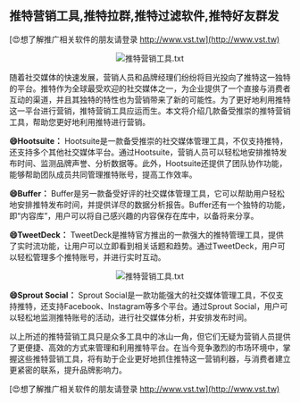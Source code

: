 ## **推特营销工具,推特拉群,推特过滤软件,推特好友群发**

[😍想了解推广相关软件的朋友请登录 http://www.vst.tw](http://www.vst.tw)

 <center><img src="https://vst.tw/MP4/tuiguang/png/0.png" alt="推特营销工具.txt"></center>

随着社交媒体的快速发展，营销人员和品牌经理们纷纷将目光投向了推特这一独特的平台。推特作为全球最受欢迎的社交媒体之一，为企业提供了一个直接与消费者互动的渠道，并且其独特的特性也为营销带来了新的可能性。为了更好地利用推特这一平台进行营销，推特营销工具应运而生。本文将介绍几款备受推崇的推特营销工具，帮助您更好地利用推特进行营销。

**😄Hootsuite：**
Hootsuite是一款备受推崇的社交媒体管理工具，不仅支持推特，还支持多个其他社交媒体平台。通过Hootsuite，营销人员可以轻松地安排推特发布时间、监测品牌声誉、分析数据等。此外，Hootsuite还提供了团队协作功能，能够帮助团队成员共同管理推特账号，提高工作效率。

**😄Buffer：**
Buffer是另一款备受好评的社交媒体管理工具，它可以帮助用户轻松地安排推特发布时间，并提供详尽的数据分析报告。Buffer还有一个独特的功能，即“内容库”，用户可以将自己感兴趣的内容保存在库中，以备将来分享。

**😄TweetDeck：**
TweetDeck是推特官方推出的一款强大的推特管理工具，提供了实时流功能，让用户可以立即看到相关话题和趋势。通过TweetDeck，用户可以轻松管理多个推特账号，并进行实时互动。

 <center><img src="https://vst.tw/MP4/tuiguang/png/5.png" alt="推特营销工具.txt"></center>

**😄Sprout Social：**
Sprout Social是一款功能强大的社交媒体管理工具，不仅支持推特，还支持Facebook、Instagram等多个平台。通过Sprout Social，用户可以轻松地监测推特账号的活动，进行社交媒体分析，并安排发布时间。

以上所述的推特营销工具只是众多工具中的冰山一角，但它们无疑为营销人员提供了更便捷、高效的方式来管理和利用推特平台。在当今竞争激烈的市场环境中，掌握这些推特营销工具，将有助于企业更好地抓住推特这一营销利器，与消费者建立更紧密的联系，提升品牌影响力。

[😍想了解推广相关软件的朋友请登录 http://www.vst.tw](http://www.vst.tw)



